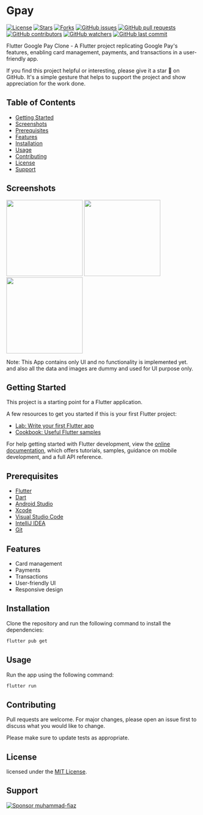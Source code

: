 # Gpay 

[![License](https://img.shields.io/github/license/muhammad-fiaz/GpayApp-Flutter)](https://github.com/muhammad-fiaz/GpayApp-Flutter/blob/main/LICENSE)
[![Stars](https://img.shields.io/github/stars/muhammad-fiaz/GpayApp-Flutter)](https://github.com/muhammad-fiaz/GpayApp-Flutter/stargazers)
[![Forks](https://img.shields.io/github/forks/muhammad-fiaz/GpayApp-Flutter)](https://github.com/muhammad-fiaz/GpayApp-Flutter/network/members)
[![GitHub issues](https://img.shields.io/github/issues/muhammad-fiaz/GpayApp-Flutter)](https://github.com/muhammad-fiaz/GpayApp-Flutter/issues)
[![GitHub pull requests](https://img.shields.io/github/issues-pr/muhammad-fiaz/GpayApp-Flutter)](https://github.com/muhammad-fiaz/GpayApp-Flutter/pulls)
[![GitHub contributors](https://img.shields.io/github/contributors/muhammad-fiaz/GpayApp-Flutter)](https://github.com/muhammad-fiaz/GpayApp-Flutter/graphs/contributors)
[![GitHub watchers](https://img.shields.io/github/watchers/muhammad-fiaz/GpayApp-Flutter)](https://github.com/muhammad-fiaz/GpayApp-Flutter/watchers)
[![GitHub last commit](https://img.shields.io/github/last-commit/muhammad-fiaz/GpayApp-Flutter)](https://github.com/muhammad-fiaz/GpayApp-Flutter/commits/main)


Flutter Google Pay Clone - A Flutter project replicating Google Pay's features, enabling card management, payments, and transactions in a user-friendly app.

If you find this project helpful or interesting, please give it a star 🌟 on GitHub. It's a simple gesture that helps to support the project and show appreciation for the work done.

## Table of Contents

- [Getting Started](#getting-started)
- [Screenshots](#screenshots)
- [Prerequisites](#prerequisites)
- [Features](#features)
- [Installation](#installation)
- [Usage](#usage)
- [Contributing](#contributing)
- [License](#license)
- [Support](#support)

## Screenshots

<img src="https://github.com/muhammad-fiaz/GpayApp-Flutter/assets/75434191/c590ed95-87a3-4c43-a72a-952f22d1b999" width="200"> <img src="https://github.com/muhammad-fiaz/GpayApp-Flutter/assets/75434191/ca8038d8-4d27-4554-9762-4dc879ba85c0" width="200"> <img src="https://github.com/muhammad-fiaz/GpayApp-Flutter/assets/75434191/22fc5f76-f7eb-4039-be14-4596f23efdda" width="200">


Note: This App contains only UI and no functionality is implemented yet. and also all the data and images are dummy and used for UI purpose only.

## Getting Started

This project is a starting point for a Flutter application.

A few resources to get you started if this is your first Flutter project:

- [Lab: Write your first Flutter app](https://docs.flutter.dev/get-started/codelab)
- [Cookbook: Useful Flutter samples](https://docs.flutter.dev/cookbook)

For help getting started with Flutter development, view the
[online documentation](https://docs.flutter.dev/), which offers tutorials,
samples, guidance on mobile development, and a full API reference.

## Prerequisites

- [Flutter](https://flutter.dev/docs/get-started/install)
- [Dart](https://dart.dev/get-dart)
- [Android Studio](https://developer.android.com/studio)
- [Xcode](https://developer.apple.com/xcode/)
- [Visual Studio Code](https://code.visualstudio.com/)
- [IntelliJ IDEA](https://www.jetbrains.com/idea/)
- [Git](https://git-scm.com/)

## Features

- Card management
- Payments
- Transactions
- User-friendly UI
- Responsive design

## Installation

Clone the repository and run the following command to install the dependencies:

```bash
flutter pub get
```

## Usage

Run the app using the following command:

```bash
flutter run
```

## Contributing

Pull requests are welcome. For major changes, please open an issue first to discuss what you would like to change.

Please make sure to update tests as appropriate.

## License

licensed under the [MIT License](LICENSE).

## Support

[![Sponsor muhammad-fiaz](https://img.shields.io/badge/Sponsor-%231EAEDB.svg?&style=for-the-badge&logo=GitHub-Sponsors&logoColor=white)](https://github.com/sponsors/muhammad-fiaz)


